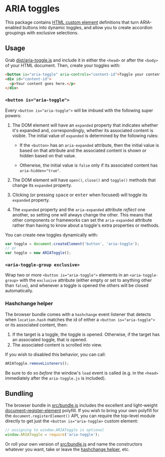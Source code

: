# ARIA toggles
This package contains [HTML custom element] definitions that turn ARIA-enabled
buttons into dynamic toggles, and allow you to create accordion groupings with
exclusive selections.

## Usage
Grab [dist/aria-toggle.js](dist/aria-toggle.js) and include it in either the
`<head>` or after the `<body>` of your HTML document. Then, create your toggles
with:

```html
<button is="aria-toggle" aria-controls="content-id">Toggle your content</button>
<div id="content-id">
  <p>Your content goes here.</p>
</div>
```

### `<button is="aria-toggle">`
Every `<button is="aria-toggle">` will be imbued with the following super powers:

1. The DOM element will have an `expanded` property that indicates whether it's
   expanded and, correspondingly, whether its associated content is visible.
   The initial value of `expanded` is determined by the following rules:

   * If the `<button>` has an `aria-expanded` attribute, then the initial value
     is based on that attribute and the associated content is shown or hidden
     based on that value.

   * Otherwise, the initial value is `false` only if its associated content has
     `aria-hidden="true"`.

1. The DOM element will have `open()`, `close()` and `toggle()` methods that
   change its `expanded` property.

1. Clicking (or pressing <kbd>space</kbd> or <kbd>enter</kbd> when focused)
   will toggle its `expanded` property.

1. The `expanded` property and the `aria-expanded` attribute _reflect_ one
   another, so setting one will always change the other. This means that other
   components or frameworks can set the `aria-expanded` attribute rather than
   having to know about a toggle's extra properties or methods.

You can create new toggles dynamically with:

```js
var toggle = document.createElement('button', 'aria-toggle');
// or
var toggle = new ARIAToggle();
```

### `<aria-toggle-group exclusive>`
Wrap two or more `<button is="aria-toggle">` elements in an
`<aria-toggle-group>` with the `exclusive` attribute (either empty or set to
anything other than `false`), and whenever a toggle is opened the others will
be closed automatically.


### Hashchange helper
The browser bundle comes with a `hashchange` event listener that detects when
`location.hash` matches the id of either a `<button is="aria-toggle">` or its
associated content, then:

1. If the target is a toggle, the toggle is opened. Otherwise, if the target
   has an associated toggle, that is opened.
2. The associated content is scrolled into view.

If you wish to disabled this behavior, you can call:

```js
ARIAToggle.removeListeners();
```

Be sure to do so _before_ the window's `load` event is called (e.g. in the
`<head>` immediately after the `aria-toggle.js` is included).


## Bundling
The browser bundle in [src/bundle.js](src/bundle.js) includes the excellent
and light-weight [document-register-element] polyfill. If you wish to bring
your own polyfill for the `document.registerElement()` API, you can require
the top-level module directly to get just the `<button is="aria-toggle>` custom
element:

```js
// assigning to window.ARIAToggle is optional
window.ARIAToggle = require('aria-toggle');
```

Or roll your own version of [src/bundle.js](src/bundle.js) and name the
constructors whatever you want, take or leave the [hashchange
helper](#hashchange-helper), etc.

[HTML custom element]: http://webcomponents.org/articles/introduction-to-custom-elements/
[document-register-element]: https://github.com/WebReflection/document-register-element/
